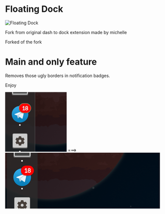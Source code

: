 # Floating Dock

![Floating Dock](./media/logo.svg)


Fork from original dash to dock extension made by michelle

Forked of the fork

# Main and only feature

Removes those ugly borders in notification badges.

Enjoy


![Dash to dock with badge](./media/example1.png) ===> ![Dash to Dock w/out badge](./media/example3.png)
